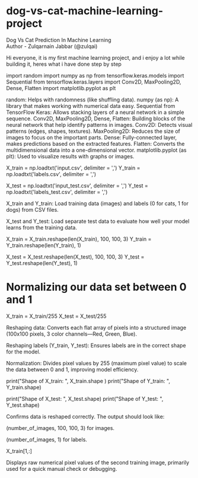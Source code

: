 # dog-vs-cat-machine-learning-project
Dog Vs Cat Prediction In Machine Learning
<br>
Author - Zulqarnain Jabbar (@zulqai)

Hi everyone, it is my first machine learning project, and i enjoy a lot while building it, heres what i have done step by step

import random
import numpy as np
from tensorflow.keras.models import Sequential
from tensorflow.keras.layers import Conv2D, MaxPooling2D, Dense, Flatten
import matplotlib.pyplot as plt

random: Helps with randomness (like shuffling data).
numpy (as np): A library that makes working with numerical data easy.
Sequential from TensorFlow Keras: Allows stacking layers of a neural network in a simple sequence.
Conv2D, MaxPooling2D, Dense, Flatten: Building blocks of the neural network that help identify patterns in images.
Conv2D: Detects visual patterns (edges, shapes, textures).
MaxPooling2D: Reduces the size of images to focus on the important parts.
Dense: Fully-connected layer, makes predictions based on the extracted features.
Flatten: Converts the multidimensional data into a one-dimensional vector.
matplotlib.pyplot (as plt): Used to visualize results with graphs or images.


X_train = np.loadtxt('input.csv', delimiter = ',')
Y_train = np.loadtxt('labels.csv', delimiter = ',')

X_test = np.loadtxt('input_test.csv', delimiter = ',')
Y_test = np.loadtxt('labels_test.csv', delimiter = ',')


X_train and Y_train: Load training data (images) and labels (0 for cats, 1 for dogs) from CSV files.

X_test and Y_test: Load separate test data to evaluate how well your model learns from the training data.



X_train = X_train.reshape(len(X_train), 100, 100, 3)
Y_train = Y_train.reshape(len(Y_train), 1)

X_test = X_test.reshape(len(X_test), 100, 100, 3)
Y_test = Y_test.reshape(len(Y_test), 1)

# Normalizing our data set between 0 and 1
X_train = X_train/255
X_test = X_test/255


Reshaping data: Converts each flat array of pixels into a structured image (100x100 pixels, 3 color channels—Red, Green, Blue).

Reshaping labels (Y_train, Y_test): Ensures labels are in the correct shape for the model.

Normalization: Divides pixel values by 255 (maximum pixel value) to scale the data between 0 and 1, improving model efficiency.


print("Shape of X_train: ", X_train.shape )
print("Shape of Y_train: ", Y_train.shape)

print("Shape of X_test: ", X_test.shape)
print("Shape of Y_test: ", Y_test.shape)


Confirms data is reshaped correctly. The output should look like:

(number_of_images, 100, 100, 3) for images.

(number_of_images, 1) for labels.

X_train[1,:]

Displays raw numerical pixel values of the second training image, primarily used for a quick manual check or debugging.
